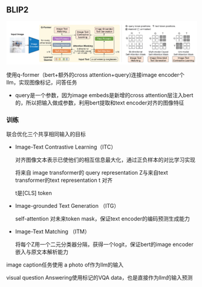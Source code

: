 ## BLIP2

![image-20240118171931968](./BLIP.assets/image-20240118171931968.png)

使用q-former（bert+额外的cross attention+query)连接image encoder个llm，实现图像标记，问答任务

- query是一个参数，因为image embeds是新增的cross attention层注入bert的，所以把输入做成参数，利用bert提取和text encoder对齐的图像特征

### 训练

联合优化三个共享相同输入的目标

- Image-Text Contrastive Learning（ITC）

  对齐图像文本表示已使他们的相互信息最大化，通过正负样本的对比学习实现

  将来自 image transformer的 query representation Z与来自text transformer的text representation t 对齐

  t是[CLS] token

- Image-grounded Text Generation （ITG）

  self-attention 对未来token mask，保证text encoder的编码预测生成能力
  
- Image-Text Matching （ITM）

  将每个Z用一个二元分类器分隔，获得一个logit，保证bert的image encoder嵌入与原文本解析能力

image caption任务使用 a photo of作为llm的输入

visual question Answering使用标记的VQA data，也是直接作为llm的输入预测